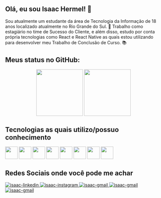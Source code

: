 ## Olá, eu sou Isaac Hermel! 👋
  Sou atualmente um estudante da área de Tecnologia da Informação de 18 anos localizado atualmente no Rio Grande do Sul. 🚩 Trabalho como estagiário no time de Sucesso do Cliente, e além disso, estudo por conta própria tecnologias como React e React Native as quais estou utilizando para desenvolver meu Trabalho de Conclusão de Curso. 📚
  
## Meus status no GitHub:
<div align="center">
  <img height="150" src="https://github-readme-stats.vercel.app/api?username=isaachermel&show_icons=true&theme=dracula&border_radius=16&hide_border=true" />
  <img height="150" src="https://github-readme-stats.vercel.app/api/top-langs/?username=isaachermel&theme=dracula&border_radius=16&hide_border=true" />
</div>

## Tecnologias as quais utilizo/possuo conhecimento
<div>
    <img width="40" height="40" src="https://cdn.jsdelivr.net/gh/devicons/devicon/icons/html5/html5-original.svg" />
    <img width="40" height="40" src="https://cdn.jsdelivr.net/gh/devicons/devicon/icons/css3/css3-original.svg" />
    <img width="40" height="40" src="https://cdn.jsdelivr.net/gh/devicons/devicon/icons/bootstrap/bootstrap-plain.svg" />
    <img width="40" height="40" src="https://cdn.jsdelivr.net/gh/devicons/devicon/icons/javascript/javascript-original.svg" />
    <img width="40" height="40" src="https://cdn.jsdelivr.net/gh/devicons/devicon/icons/nodejs/nodejs-original.svg" />
    <img width="40" height="40" src="https://cdn.jsdelivr.net/gh/devicons/devicon/icons/npm/npm-original-wordmark.svg" />
    <img width="40" height="40" src="https://cdn.jsdelivr.net/gh/devicons/devicon/icons/react/react-original.svg" />
    <img width="40" height="40" src="https://cdn.jsdelivr.net/gh/devicons/devicon/icons/svelte/svelte-original.svg" />
</div>

## Redes Sociais onde você pode me achar
<div width="100">
  <a target="_blank" href="https://www.linkedin.com/in/isaachermel/">
    <img alt="isaac-linkedin" src="https://img.shields.io/badge/LinkedIn-0077B5?style=for-the-badge&logo=linkedin&logoColor=white" />  
  </a>
  <a target="_blank" href="https://www.instagram.com/isaachermel/">
    <img alt="isaac-instagram" src="https://img.shields.io/badge/Instagram-E4405F?style=for-the-badge&logo=instagram&logoColor=white" />  
  </a>
  <a target="_blank" href="mailto:isaachermel@gmail.com">
    <img alt="isaac-gmail" src="https://img.shields.io/badge/Gmail-D14836?style=for-the-badge&logo=gmail&logoColor=white" />  
  </a>
  <a target="_blank" href="tel:+5551997099876">
    <img alt="isaac-gmail" src="https://img.shields.io/badge/WhatsApp-25D366?style=for-the-badge&logo=whatsapp&logoColor=white" />  
  </a>
  <a target="_blank" href="https://isaachermel.github.io/portfolio/">
    <img alt="isaac-gmail" src="https://img.shields.io/badge/website-000000?style=for-the-badge&logo=About.me&logoColor=white" />  
  </a>
</div>
  

